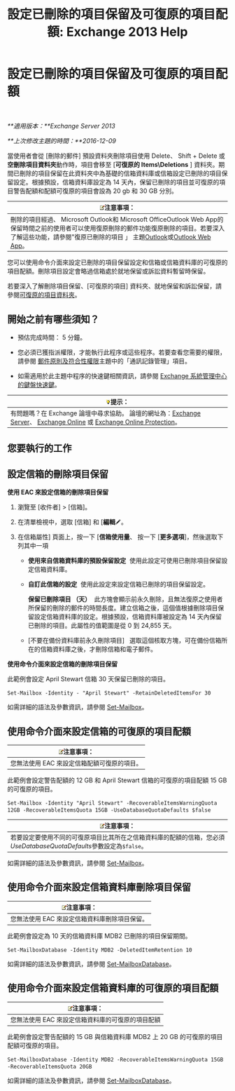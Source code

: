 ﻿---
title: '設定已刪除的項目保留及可復原的項目配額: Exchange 2013 Help'
TOCTitle: 設定已刪除的項目保留及可復原的項目配額
ms:assetid: de7d667a-1c93-4364-a4f9-2aa5e3678b12
ms:mtpsurl: https://technet.microsoft.com/zh-tw/library/Ee364752(v=EXCHG.150)
ms:contentKeyID: 50554100
ms.date: 05/21/2018
mtps_version: v=EXCHG.150
ms.translationtype: MT
---

# 設定已刪除的項目保留及可復原的項目配額

 

_**適用版本：**Exchange Server 2013_

_**上次修改主題的時間：**2016-12-09_

當使用者會從 \[刪除的郵件\] 預設資料夾刪除項目使用 Delete、 Shift + Delete 或**空刪除項目資料夾**動作時，項目會移至 \[**可復原的 Items\\Deletions** \] 資料夾。期間已刪除的項目保留在此資料夾中為基礎的信箱資料庫或信箱設定已刪除的項目保留設定。根據預設，信箱資料庫設定為 14 天內，保留已刪除的項目並可復原的項目警告配額和配額可復原的項目會設為 20 gb 和 30 GB 分別。

<table>
<thead>
<tr class="header">
<th><img src="images/Bb124558.note(EXCHG.150).gif" title="注意事項" alt="注意事項" />注意事項：</th>
</tr>
</thead>
<tbody>
<tr class="odd">
<td>刪除的項目經過、 Microsoft Outlook和 Microsoft OfficeOutlook Web App的保留時間之前的使用者可以使用復原刪除的郵件功能復原刪除的項目。若要深入了解這些功能，請參閱&quot;復原已刪除的項目 」 主題<a href="https://go.microsoft.com/fwlink/p/?linkid=198206">Outlook</a>或<a href="https://go.microsoft.com/fwlink/p/?linkid=198207">Outlook Web App</a>。</td>
</tr>
</tbody>
</table>


您可以使用命令介面來設定已刪除的項目保留設定和信箱或信箱資料庫的可復原的項目配額。刪除項目設定會略過信箱處於就地保留或訴訟資料暫留時保留。

若要深入了解刪除項目保留、\[可復原的項目\] 資料夾、就地保留和訴訟保留，請參閱[可復原的項目資料夾](recoverable-items-folder-exchange-2013-help.md)。

## 開始之前有哪些須知？

  - 預估完成時間： 5 分鐘。

  - 您必須已獲指派權限，才能執行此程序或這些程序。若要查看您需要的權限，請參閱 [郵件原則及符合性權限](messaging-policy-and-compliance-permissions-exchange-2013-help.md)主題中的「通訊記錄管理」項目。

  - 如需適用於此主題中程序的快速鍵相關資訊，請參閱 [Exchange 系統管理中心的鍵盤快速鍵](keyboard-shortcuts-in-the-exchange-admin-center-exchange-online-protection-help.md)。

<table>
<thead>
<tr class="header">
<th><img src="images/Bb124558.tip(EXCHG.150).gif" title="提示" alt="提示" />提示：</th>
</tr>
</thead>
<tbody>
<tr class="odd">
<td>有問題嗎？在 Exchange 論壇中尋求協助。 論壇的網址為：<a href="https://go.microsoft.com/fwlink/p/?linkid=60612">Exchange Server</a>、 <a href="https://go.microsoft.com/fwlink/p/?linkid=267542">Exchange Online</a> 或 <a href="https://go.microsoft.com/fwlink/p/?linkid=285351">Exchange Online Protection</a>。</td>
</tr>
</tbody>
</table>


## 您要執行的工作

## 設定信箱的刪除項目保留

**使用 EAC 來設定信箱的刪除項目保留**

1.  瀏覽至 \[收件者\] \> \[信箱\]。

2.  在清單檢視中，選取 \[信箱\] 和 \[**編輯**![編輯圖示](images/JJ218640.6f53ccb2-1f13-4c02-bea0-30690e6ea71d(EXCHG.150).gif "編輯圖示")。

3.  在信箱屬性\] 頁面上，按一下 \[**信箱使用量**、 按一下 \[**更多選項**\]，然後選取下列其中一項
    
      - **使用來自信箱資料庫的預設保留設定**  使用此設定可使用已刪除項目保留設定信箱資料庫。
    
      - **自訂此信箱的設定**  使用此設定來設定信箱已刪除的項目保留設定。
        
        **保留已刪除項目 （天）**  此方塊會顯示前永久刪除，且無法復原之使用者所保留的刪除的郵件的時間長度。建立信箱之後，這個值根據刪除項目保留設定信箱資料庫的設定。根據預設，信箱資料庫被設定為 14 天內保留已刪除的項目。此屬性的值範圍是從 0 到 24,855 天。
    
      - \[不要在備份資料庫前永久刪除項目\]   選取這個核取方塊，可在備份信箱所在的信箱資料庫之後，才刪除信箱和電子郵件。

**使用命令介面來設定信箱的刪除項目保留**

此範例會設定 April Stewart 信箱 30 天保留已刪除的項目。

    Set-Mailbox -Identity - "April Stewart" -RetainDeletedItemsFor 30

如需詳細的語法及參數資訊，請參閱 [Set-Mailbox](https://technet.microsoft.com/zh-tw/library/bb123981\(v=exchg.150\))。

## 使用命令介面來設定信箱的可復原的項目配額

<table>
<thead>
<tr class="header">
<th><img src="images/Bb124558.note(EXCHG.150).gif" title="注意事項" alt="注意事項" />注意事項：</th>
</tr>
</thead>
<tbody>
<tr class="odd">
<td>您無法使用 EAC 來設定信箱配額可復原的項目。</td>
</tr>
</tbody>
</table>


此範例會設定警告配額的 12 GB 和 April Stewart 信箱的可復原的項目配額 15 GB 的可復原的項目。

    Set-Mailbox -Identity "April Stewart" -RecoverableItemsWarningQuota 12GB -RecoverableItemsQuota 15GB -UseDatabaseQuotaDefaults $false

<table>
<thead>
<tr class="header">
<th><img src="images/Bb124558.note(EXCHG.150).gif" title="注意事項" alt="注意事項" />注意事項：</th>
</tr>
</thead>
<tbody>
<tr class="odd">
<td>若要設定要使用不同的可復原項目比其所在之信箱資料庫的配額的信箱，您必須<em>UseDatabaseQuotaDefaults</em>參數設定為<code>$false</code>。</td>
</tr>
</tbody>
</table>


如需詳細的語法及參數資訊，請參閱 [Set-Mailbox](https://technet.microsoft.com/zh-tw/library/bb123981\(v=exchg.150\))。

## 使用命令介面來設定信箱資料庫刪除項目保留

<table>
<thead>
<tr class="header">
<th><img src="images/Bb124558.note(EXCHG.150).gif" title="注意事項" alt="注意事項" />注意事項：</th>
</tr>
</thead>
<tbody>
<tr class="odd">
<td>您無法使用 EAC 來設定信箱資料庫刪除項目保留。</td>
</tr>
</tbody>
</table>


此範例會設定為 10 天的信箱資料庫 MDB2 已刪除的項目保留期間。

    Set-MailboxDatabase -Identity MDB2 -DeletedItemRetention 10

如需詳細的語法及參數資訊，請參閱 [Set-MailboxDatabase](https://technet.microsoft.com/zh-tw/library/bb123971\(v=exchg.150\))。

## 使用命令介面來設定信箱資料庫的可復原的項目配額

<table>
<thead>
<tr class="header">
<th><img src="images/Bb124558.note(EXCHG.150).gif" title="注意事項" alt="注意事項" />注意事項：</th>
</tr>
</thead>
<tbody>
<tr class="odd">
<td>您無法使用 EAC 來設定信箱資料庫的可復原的項目配額</td>
</tr>
</tbody>
</table>


此範例會設定警告配額的 15 GB 與信箱資料庫 MDB2 上 20 GB 的可復原的項目配額可復原的項目。

    Set-MailboxDatabase -Identity MDB2 -RecoverableItemsWarningQuota 15GB -RecoverableItemsQuota 20GB

如需詳細的語法及參數資訊，請參閱 [Set-MailboxDatabase](https://technet.microsoft.com/zh-tw/library/bb123971\(v=exchg.150\))。

